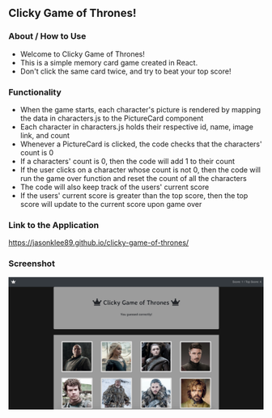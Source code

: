 ## Clicky Game of Thrones!

### About / How to Use
* Welcome to Clicky Game of Thrones!  
* This is a simple memory card game created in React. 
* Don't click the same card twice, and try to beat your top score!

### Functionality
* When the game starts, each character's picture is rendered by mapping the data in characters.js to the PictureCard component
* Each character in characters.js holds their respective id, name, image link, and count
* Whenever a PictureCard is clicked, the code checks that the characters' count is 0
* If a characters' count is 0, then the code will add 1 to their count
* If the user clicks on a character whose count is not 0, then the code will run the game over function and reset the count of all the characters
* The code will also keep track of the users' current score
* If the users' current score is greater than the top score, then the top score will update to the current score upon game over

### Link to the Application
https://jasonklee89.github.io/clicky-game-of-thrones/

### Screenshot
![ClickyGOT](clicky-game-of-thrones/public/assets/images/screenshot/screenshot.png?raw=true "ClickyGOT")